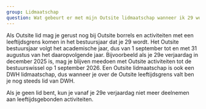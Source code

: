 ```yaml
---
group: Lidmaatschap
question: Wat gebeurt er met mijn Outsite lidmaatschap wanneer ik 29 word?
---
```


Als Outsite lid mag je gerust nog bij Outsite borrels en activiteiten met een leeftijdsgrens komen in het bestuursjaar dat je 29 wordt.
Het Outsite bestuursjaar volgt het academische jaar, dus van 1 september tot en met 31 augustus van het daaropvolgende jaar.
Bijvoorbeeld als je 29e verjaardag in december 2025 is, mag je blijven meedoen met Outsite activiteiten tot de bestuurswissel op 1 september 2026.
Een Outsite lidmaatschap is ook een DWH lidmaatschap, dus wanneer je over de Outsite leeftijdsgrens valt ben je nog steeds lid van DWH.

Als je geen lid bent, kun je vanaf je 29e verjaardag niet meer deelnemen aan leeftijdsgebonden activiteiten.
